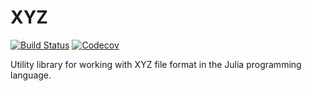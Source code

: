 # XYZ

[![Build Status](https://travis-ci.com/yaozhenghangma/XYZ.jl.svg?branch=master)](https://travis-ci.com/yaozhenghangma/XYZ.jl)
[![Codecov](https://codecov.io/gh/yaozhenghangma/XYZ.jl/branch/master/graph/badge.svg)](https://codecov.io/gh/yaozhenghangma/XYZ.jl)

Utility library for working with XYZ file format in the Julia programming language.
